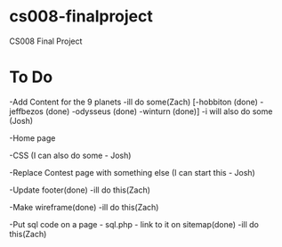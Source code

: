 # cs008-finalproject
CS008 Final Project

# To Do
-Add Content for the 9 planets
-ill do some(Zach)
  [-hobbiton (done)
  -jeffbezos (done)
  -odysseus (done)
  -winturn (done)]
-i will also do some (Josh)
 

-Home page 

-CSS (I can also do some - Josh)

-Replace Contest page with something else (I can start this - Josh)

-Update footer(done)
-ill do this(Zach)

-Make wireframe(done)
-ill do this(Zach)

-Put sql code on a page - sql.php - link to it on sitemap(done)
-ill do this(Zach)
